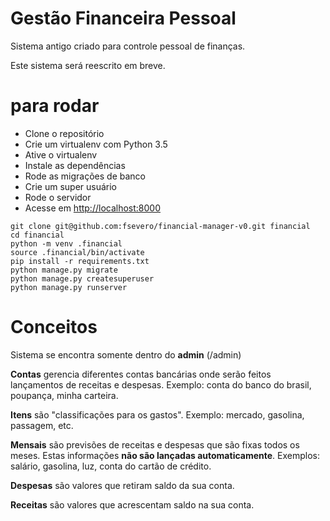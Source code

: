 Gestão Financeira Pessoal
=========================

Sistema antigo criado para controle pessoal de finanças.

Este sistema será reescrito em breve.

# para rodar

* Clone o repositório
* Crie um virtualenv com Python 3.5
* Ative o virtualenv
* Instale as dependências
* Rode as migrações de banco
* Crie um super usuário
* Rode o servidor
* Acesse em [http://localhost:8000](http://localhost:8000)

```shell
git clone git@github.com:fsevero/financial-manager-v0.git financial
cd financial
python -m venv .financial
source .financial/bin/activate
pip install -r requirements.txt
python manage.py migrate
python manage.py createsuperuser
python manage.py runserver
```

# Conceitos

Sistema se encontra somente dentro do **admin** (/admin)

**Contas** gerencia diferentes contas bancárias onde serão feitos lançamentos de receitas e despesas.
Exemplo: conta do banco do brasil, poupança, minha carteira.

**Itens** são "classificações para os gastos".
Exemplo: mercado, gasolina, passagem, etc.

**Mensais** são previsões de receitas e despesas que são fixas todos os meses.
Estas informações **não são lançadas automaticamente**.
Exemplos: salário, gasolina, luz, conta do cartão de crédito.

**Despesas** são valores que retiram saldo da sua conta.

**Receitas** são valores que acrescentam saldo na sua conta.